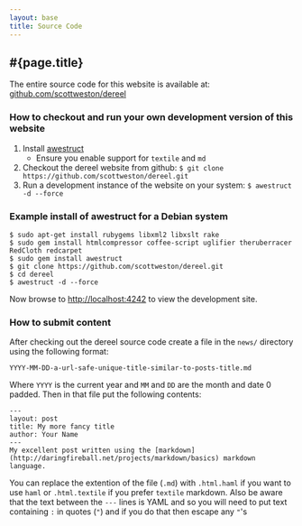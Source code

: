 ```yaml
---
layout: base
title: Source Code
---
```


## #{page.title}

The entire source code for this website is available at: [github.com/scottweston/dereel](http://github.com/scottweston/dereel)

### How to checkout and run your own development version of this website

1. Install [awestruct](http://awestruct.org/)
    * Ensure you enable support for `textile` and `md`
1. Checkout the dereel website from github:
   `$ git clone https://github.com/scottweston/dereel.git`
1. Run a development instance of the website on your system:
   `$ awestruct -d --force`

### Example install of awestruct for a Debian system

    $ sudo apt-get install rubygems libxml2 libxslt rake
    $ sudo gem install htmlcompressor coffee-script uglifier theruberracer RedCloth redcarpet
    $ sudo gem install awestruct
    $ git clone https://github.com/scottweston/dereel.git
    $ cd dereel
    $ awestruct -d --force

Now browse to [http://localhost:4242](http://localhost:4242) to view the development site.

### How to submit content

After checking out the dereel source code create a file in the `news/` directory using the following format:

    YYYY-MM-DD-a-url-safe-unique-title-similar-to-posts-title.md

Where `YYYY` is the current year and `MM` and `DD` are the month and date 0 padded.
Then in that file put the following contents:

    ---
    layout: post
    title: My more fancy title
    author: Your Name
    ---
    My excellent post written using the [markdown](http://daringfireball.net/projects/markdown/basics) markdown language.

You can replace the extention of the file (`.md`) with `.html.haml` if you want to use `haml` or `.html.textile`
if you prefer `textile` markdown. Also be aware that the text between the `---` lines is YAML and so you will
need to put text containing `:` in quotes (`"`) and if you do that then escape any `"`'s

